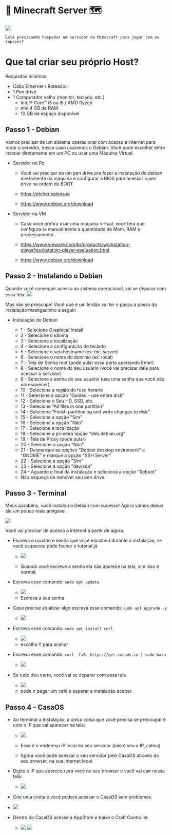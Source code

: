 # 🧱 Minecraft Server 🗺

 <img src="a.jpg" />
 
 `Está precisando hospedar um servidor de Minecraft para jogar com os rapazes?`

 # Que tal criar seu próprio Host?

Requisitos mínimos:
  * Cabo Ethernet / Roteador.
  * 1 Pen drive
  * 1 Computador velho (monitor, teclado, etc.)
    * Intel® Core™ i3 ou i5 / AMD Ryzen
    * min 4 GB de RAM
    * 10 GB de espaço disponivel

## Passo 1 - Debian

Vamos precisar de um sistema operacional com acesso a internet para rodar o servidor, nesse caso usaremos o Debian.
Você pode escolher entre instalar diretamente em um PC ou usar uma Máquina Virtual.

* Servidor no Pc
  * Você vai precisar de um pen drive pra fazer a instalação do debian diretamente na máquina e configurar a BIOS para acessar o pen drive na ordem de BOOT.
 
  * https://etcher.balena.io
  * https://www.debian.org/download

* Servidor na VM
  * Caso você prefira usar uma maquina virtual, você terá que configura-la manualmente a quantidade de Mem. RAM e processamento.
    
  * https://www.vmware.com/br/products/workstation-player/workstation-player-evaluation.html
  * https://www.debian.org/download
 
## Passo 2 - Instalando o Debian

Quando você conseguir acesso ao sistema operacional, vai se deparar com essa tela:
<img src="deb.png" />

Mas não se preocupe! Você que é um lerdão vai ter o passo a passo da instalação mastigadinho a seguir:

* Instalação do Debian

  * 1  - Selecione Graphical Install
  * 2  - Selecione o idioma
  * 3  - Selecione a localização
  * 4  - Selecione a configuração do teclado
  * 5  - Selecione o seu hostname (ex: mc-server)
  * 6  - Selecione o nome do dominio (ex: local)
  * 7  - Tela de Senha root (pode pular essa parte apertando Enter)
  * 8  - Selecione o nome do seu usuário (você vai precisar dele para acessar o servidor)
  * 9  - Selecione a senha do seu usuário (use uma senha que você não vai esquecer)
  * 10 - Selecione a região do fuso horario
  * 11 - Selecione a opção "Guided - use entire disk"
  * 12 - Selecione o Seu HD, SSD, etc.
  * 13 - Selecione "All files in one partition"
  * 14 - Selecione "Finish partitioning and write changes to disk"
  * 15 - Selecione a opção "Sim"
  * 16 - Selecione a opção "Não"
  * 17 - Selecione a localização
  * 18 - Selecione a primeira opção "deb.debian.org"
  * 19 - Tela de Proxy (pode pular)
  * 20 - Selecione a opção "Não"
  * 21 - Desmarque as opções "Debian desktop enviroment" e "GNOME" e marque a opção "SSH Server"
  * 22 - Selecione a opção "Sim"
  * 23 - Selecione a opção "dev/sda"
  * 24 - Aguarde o final da instalação e seleciona a opção "Reboot"
  * Não esqueça de remover seu pen drive.

## Passo 3 - Terminal

Meus parabéns, você instalou o Debian com sucesso! Agora vamos deixar ele um pouco mais amigável.

<img src="s.png" />

Você vai precisar de acesso a internet a partir de agora.

* Escreva o usuário e senha que você escolheu durante a instalação, se você esqueceu pode fechar o tutorial já

  * <img src="d.png" />
  
  * Quando você escreve a senha ela não aparece na tela, sim isso é normal.
 
* Escreva esse comando:
  `sudo apt update`
  * <img src="d1.png" />
  * Escreva a sua senha


* Caso precise atualizar algo escreva esse comando:
  `sudo apt upgrade -y`
  * <img src="d2.png" />


* Escreva esse comando:
  `sudo apt install curl`
  * <img src="d3.png" />
  * escolha Y para aceitar


* Escreva esse comando:
  `curl -fsSL https://get.casaos.io | sudo bash`
  * <img src="d4.png" />

* Se tudo deu certo, você vai se deparar com essa tela
  * <img src="d5.png" />
  * pode ir pegar um café e esperar a instalação acabar.

 ## Passo 4 - CasaOS
 
* Ao terminar a instalação, a única coisa que você precisa se preocupar é com o IP que vai aparecer na tela:
  * <img src="d6.png" />

  * Esse é o endereço IP local do seu servidor (não é seu o IP, calma)

  * Agora você pode acessar o seu servidor pelo CasaOS através do seu browser, na sua internet local.

* Digite o IP que apareceu pra você no seu browser e você vai cair nessa tela:
  
  * <img src="casa.png" />

 * Crie uma conta e você poderá acessar o CasaOS sem problemas.

  * <img src="casa1.png" />

* Dentro do CasaOS acesse a AppStore e baixe o Craft Controller.

  * <img src="casa2.png" /> <img src="casa3.png" />






















  
<p align="center">
     <img src="" />
</p>
